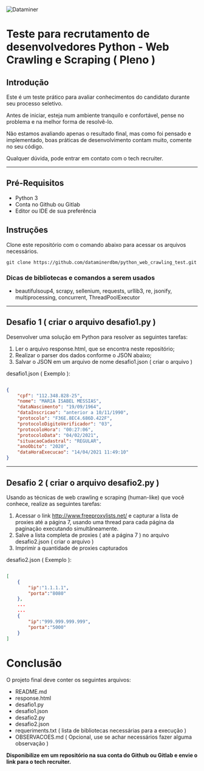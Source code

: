 ![Dataminer](http://www.dataminerdbm.com.br/wp-content/uploads/2020/10/logomarca-1x.png)

# Teste para recrutamento de desenvolvedores Python - Web Crawling e Scraping ( Pleno )

## Introdução

Este é um teste prático para avaliar conhecimentos do candidato durante seu processo 
seletivo.

Antes de iniciar, esteja num ambiente tranquilo e confortável, pense no problema e na melhor forma de resolvê-lo.

Não estamos avaliando apenas o resultado final, mas como foi pensado e implementado, boas práticas de desenvolvimento contam muito, comente no seu código.

Qualquer dúvida, pode entrar em contato com o tech recruiter.

---

## Pré-Requisitos

- Python 3
- Conta no Github ou Gitlab 
- Editor ou IDE de sua preferência 

## Instruções

Clone este repositório com o comando abaixo para acessar os arquivos necessários.

```
git clone https://github.com/dataminerdbm/python_web_crawling_test.git
```

### Dicas de bibliotecas e comandos a serem usados

- beautifulsoup4, scrapy, sellenium, requests, urllib3, re, jsonify, multiprocessing, concurrent, ThreadPoolExecutor


---

## Desafio 1 ( criar o arquivo desafio1.py )

Desenvolver uma solução em Python para resolver as seguintes tarefas:

1) Ler o arquivo response.html, que se encontra neste repositório;
2) Realizar o parser dos dados conforme o JSON abaixo;
3) Salvar o JSON em um arquivo de nome desafio1.json ( criar o arquivo )

desafio1.json ( Exemplo ):

```json

{
    "cpf": "112.348.828-25",
    "nome": "MARIA ISABEL MESSIAS",
    "dataNascimento": "19/09/1964",
    "dataInscricao": "anterior a 10/11/1990",
    "protocolo": "F36E.8EC4.686D.422F",
    "protocoloDigitoVerificador": "03",
    "protocoloHora": "00:27:06",
    "protocoloData": "04/02/2021",
    "situacaoCadastral": "REGULAR",
    "anoObito": "2020",
    "dataHoraExecucao": "14/04/2021 11:49:10"
}

```

---

## Desafio 2 ( criar o arquivo desafio2.py )

Usando as técnicas de web crawling e scraping (human-like) que você conhece, realize as seguintes tarefas:

1) Acessar o link http://www.freeproxylists.net/ e capturar a lista de proxies até a página 7, usando uma thread para cada página da paginação executando simultâneamente.
2) Salve a lista completa de proxies ( até a página 7 ) no arquivo desafio2.json ( criar o arquivo )
3) Imprimir a quantidade de proxies capturados


desafio2.json ( Exemplo ):

```json 

[
    {
        "ip":"1.1.1.1",
        "porta":"8080"
    },
    ...
    ...
    {
        "ip":"999.999.999.999",
        "porta":"5000"
    }
]
```

# Conclusão

O projeto final deve conter os seguintes arquivos:

- README.md
- response.html
- desafio1.py
- desafio1.json
- desafio2.py
- desafio2.json
- requeriments.txt ( lista de bibliotecas necessárias para a execução )
- OBSERVACOES.md ( Opcional, use se achar necessários fazer alguma observação )

**Disponibilize em um repositório na sua conta do Github ou Gitlab e envie o link para o tech recruiter.**